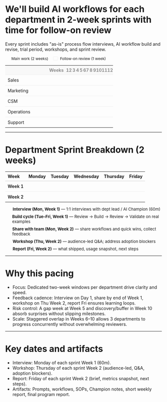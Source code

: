 # We'll build AI workflows for each department in 2-week sprints with time for follow-on review

Every sprint includes "as-is" process flow interviews, AI workflow build and revise, trial period, workshops, and sprint review.

<div style="font-size: 12px; margin: 8px 0 12px; display:flex; align-items:center; gap:16px;">
  <span style="display:inline-flex; align-items:center; gap:6px;">
    <span style="width:14px; height:10px; display:inline-block; background: var(--horizon-accent); border-radius: 2px;"></span>
    <span>Main work (2 weeks)</span>
  </span>
  <span style="display:inline-flex; align-items:center; gap:6px;">
    <span style="width:14px; height:10px; display:inline-block; background: rgba(var(--horizon-accent-rgb), 0.22); border: 1px solid rgba(0,0,0,0.06); border-radius: 2px;"></span>
    <span>Follow-on review (1 week)</span>
  </span>
</div>

<table style="width:100%; border-collapse: collapse; font-size: 14px; table-layout:fixed;">
  <colgroup>
    <col style="width:180px;">
    <col span="12" style="width:auto;">
  </colgroup>
  <thead>
    <tr style="color: rgb(140, 140, 140)">
      <th style="text-align:right; padding:6px 8px; border-bottom:1px solid #eee; background: rgba(0,0,0,0.02); width:180px;">Weeks</th>
      <th style="text-align:center; padding:6px 0; border-bottom:1px solid #eee; background: rgba(0,0,0,0.02);">1</th>
      <th style="text-align:center; padding:6px 0; border-bottom:1px solid #eee; background: rgba(0,0,0,0.02);">2</th>
      <th style="text-align:center; padding:6px 0; border-bottom:1px solid #eee; background: rgba(0,0,0,0.02);">3</th>
      <th style="text-align:center; padding:6px 0; border-bottom:1px solid #eee; background: rgba(0,0,0,0.02);">4</th>
      <th style="text-align:center; padding:6px 0; border-bottom:1px solid #eee; background: rgba(0,0,0,0.02);">5</th>
      <th style="text-align:center; padding:6px 0; border-bottom:1px solid #eee; background: rgba(0,0,0,0.02);">6</th>
      <th style="text-align:center; padding:6px 0; border-bottom:1px solid #eee; background: rgba(0,0,0,0.02);">7</th>
      <th style="text-align:center; padding:6px 0; border-bottom:1px solid #eee; background: rgba(0,0,0,0.02);">8</th>
      <th style="text-align:center; padding:6px 0; border-bottom:1px solid #eee; background: rgba(0,0,0,0.02);">9</th>
      <th style="text-align:center; padding:6px 0; border-bottom:1px solid #eee; background: rgba(0,0,0,0.02);">10</th>
      <th style="text-align:center; padding:6px 0; border-bottom:1px solid #eee; background: rgba(0,0,0,0.02);">11</th>
      <th style="text-align:center; padding:6px 0; border-bottom:1px solid #eee; background: rgba(0,0,0,0.02);">12</th>
    </tr>
  </thead>
  <tbody>
    <tr>
      <td style="border-top:1px solid #eee; padding:8px; text-align:left; white-space:nowrap;">Sales</td>
      <td colspan="2" style="border-top:1px solid #eee; background: var(--horizon-accent);"></td>
      <td colspan="1" style="border-top:1px solid #eee; background: rgba(var(--horizon-accent-rgb), 0.22);"></td>
      <td colspan="9" style="border-top:1px solid #eee;"></td>
    </tr>
    <tr>
      <td style="border-top:1px solid #eee; padding:8px; text-align:left; white-space:nowrap;">Marketing</td>
      <td colspan="2" style="border-top:1px solid #eee;"></td>
      <td colspan="2" style="border-top:1px solid #eee; background: var(--horizon-accent);"></td>
      <td colspan="1" style="border-top:1px solid #eee; background: rgba(var(--horizon-accent-rgb), 0.22);"></td>
      <td colspan="7" style="border-top:1px solid #eee;"></td>
    </tr>
    <tr>
      <td style="border-top:1px solid #eee; padding:8px; text-align:left; white-space:nowrap;">CSM</td>
      <td colspan="5" style="border-top:1px solid #eee;"></td>
      <td colspan="2" style="border-top:1px solid #eee; background: var(--horizon-accent);"></td>
      <td colspan="1" style="border-top:1px solid #eee; background: rgba(var(--horizon-accent-rgb), 0.22);"></td>
      <td colspan="4" style="border-top:1px solid #eee;"></td>
    </tr>
    <tr>
      <td style="border-top:1px solid #eee; padding:8px; text-align:left; white-space:nowrap;">Operations</td>
      <td colspan="7" style="border-top:1px solid #eee;"></td>
      <td colspan="2" style="border-top:1px solid #eee; background: var(--horizon-accent);"></td>
      <td colspan="1" style="border-top:1px solid #eee; background: rgba(var(--horizon-accent-rgb), 0.22);"></td>
      <td colspan="2" style="border-top:1px solid #eee;"></td>
    </tr>
    <tr>
      <td style="border-top:1px solid #eee; padding:8px; text-align:left; white-space:nowrap;">Support</td>
      <td colspan="8" style="border-top:1px solid #eee;"></td>
      <td colspan="2" style="border-top:1px solid #eee; background: var(--horizon-accent);"></td>
      <td colspan="1" style="border-top:1px solid #eee; background: rgba(var(--horizon-accent-rgb), 0.22);"></td>
      <td colspan="1" style="border-top:1px solid #eee;"></td>
    </tr>
  </tbody>
</table>

---

# Department Sprint Breakdown (2 weeks)

<table style="width:100%; border-collapse: collapse; font-size: 14px;">
  <thead>
    <tr>
      <th style="text-align:left; padding:6px 8px; border-bottom:1px solid #ccc;">Week</th>
      <th style="text-align:center; padding:6px 8px; border-bottom:1px solid #ccc;">Monday</th>
      <th style="text-align:center; padding:6px 8px; border-bottom:1px solid #ccc;">Tuesday</th>
      <th style="text-align:center; padding:6px 8px; border-bottom:1px solid #ccc;">Wednesday</th>
      <th style="text-align:center; padding:6px 8px; border-bottom:1px solid #ccc;">Thursday</th>
      <th style="text-align:center; padding:6px 8px; border-bottom:1px solid #ccc;">Friday</th>
    </tr>
  </thead>
  <tbody>
    <tr>
      <td style="border-top:1px solid #eee; padding:8px; font-weight:600; text-align:left;">Week 1</td>
      <td style="border-top:1px solid #eee; padding:6px; height:28px; background: var(--adkar-awareness);"></td>
      <td colspan="4" style="border-top:1px solid #eee; padding:6px; height:28px; background: var(--adkar-knowledge);"></td>
    </tr>
    <tr>
      <td style="border-top:1px solid #eee; padding:8px; font-weight:600; text-align:left;">Week 2</td>
      <td style="border-top:1px solid #eee; padding:6px; height:28px; background: var(--adkar-reinforcement);"></td>
      <td style="border-top:1px solid #eee; padding:6px; height:28px;"></td>
      <td style="border-top:1px solid #eee; padding:6px; height:28px;"></td>
      <td style="border-top:1px solid #eee; padding:6px; height:28px; background: var(--adkar-ability);"></td>
      <td style="border-top:1px solid #eee; padding:6px; height:28px; background: var(--adkar-desire);"></td>
    </tr>
  </tbody>
</table>

<div style="font-size: 13px; margin-top: 10px; display: grid; gap: 8px;">
  <div style="display:flex; align-items:center; gap:10px;">
    <span style="width:14px; height:14px; display:inline-block; background: var(--adkar-awareness); border-radius: 3px;"></span>
    <div><strong>Interview (Mon, Week 1)</strong> — 1:1 interviews with dept lead / AI Champion (60m)</div>
  </div>
  <div style="display:flex; align-items:center; gap:10px;">
    <span style="width:14px; height:14px; display:inline-block; background: var(--adkar-knowledge); border-radius: 3px;"></span>
    <div><strong>Build cycle (Tue–Fri, Week 1)</strong> — Review → Build → Review → Validate on real examples</div>
  </div>
  <div style="display:flex; align-items:center; gap:10px;">
    <span style="width:14px; height:14px; display:inline-block; background: var(--adkar-reinforcement); border-radius: 3px;"></span>
    <div><strong>Share with team (Mon, Week 2)</strong> — share workflows and quick wins, collect feedback</div>
  </div>
  <div style="display:flex; align-items:center; gap:10px;">
    <span style="width:14px; height:14px; display:inline-block; background: var(--adkar-ability); border-radius: 3px;"></span>
    <div><strong>Workshop (Thu, Week 2)</strong> — audience-led Q&A; address adoption blockers</div>
  </div>
  <div style="display:flex; align-items:center; gap:10px;">
    <span style="width:14px; height:14px; display:inline-block; background: var(--adkar-desire); border-radius: 3px;"></span>
    <div><strong>Report (Fri, Week 2)</strong> — what shipped, usage snapshot, next steps</div>
  </div>
</div>

---

# Why this pacing

- Focus: Dedicated two-week windows per department drive clarity and speed.
- Feedback cadence: Interview on Day 1, share by end of Week 1, workshop on Thu Week 2, report Fri ensures learning loops.
- Risk control: A gap week at Week 5 and discovery/buffer in Week 10 absorb surprises without slipping milestones.
- Scale: Staggered overlap in Weeks 6–10 allows 3 departments to progress concurrently without overwhelming reviewers.

---

# Key dates and artifacts

- Interview: Monday of each sprint Week 1 (60m).
- Workshop: Thursday of each sprint Week 2 (audience-led, Q&A, adoption blockers).
- Report: Friday of each sprint Week 2 (brief, metrics snapshot, next steps).
- Artifacts: Prompts, workflows, SOPs, Champion notes, short weekly report, final program report.

